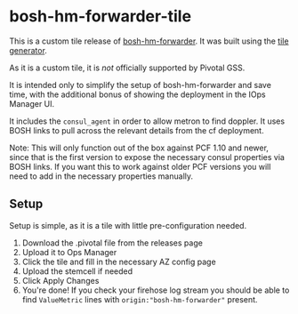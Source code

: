 # bosh-hm-forwarder-tile

This is a custom tile release of [bosh-hm-forwarder](https://github.com/cloudfoundry/bosh-hm-forwarder).
It was built using the [tile generator](https://docs.pivotal.io/tiledev/tile-generator.html).

As it is a custom tile, it is *not* officially supported by Pivotal GSS.

It is intended only to simplify the setup of bosh-hm-forwarder and save time, with the additional bonus of showing the deployment in the IOps Manager UI.

It includes the `consul_agent` in order to allow metron to find doppler. It uses BOSH links to pull across the relevant details from the cf deployment.

Note: This will only function out of the box against PCF 1.10 and newer, since that is the first version to expose the necessary consul properties via BOSH links. If you want this to work against older PCF versions you will need to add in the necessary properties manually.

## Setup

Setup is simple, as it is a tile with little pre-configuration needed.

1. Download the .pivotal file from the releases page
2. Upload it to Ops Manager
3. Click the tile and fill in the necessary AZ config page
4. Upload the stemcell if needed
5. Click Apply Changes
6. You're done! If you check your firehose log stream you should be able to find `ValueMetric` lines with `origin:"bosh-hm-forwarder"` present.
